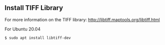 ## Install TIFF Library

For more information on the TIFF library: http://libtiff.maptools.org/libtiff.html


For Ubuntu 20.04
```bash
$ sudo apt install libtiff-dev
```

